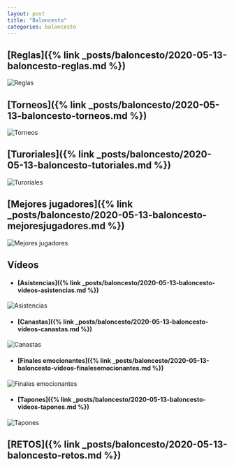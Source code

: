 ```yaml
---
layout: post
title: "Baloncesto"
categories: baloncesto
---
```


## [Reglas]({% link _posts/baloncesto/2020-05-13-baloncesto-reglas.md %})

![Reglas](../images/baloncesto_reglas_pestana.jpg)

## [Torneos]({% link _posts/baloncesto/2020-05-13-baloncesto-torneos.md %})

![Torneos](../images/baloncesto_torneos_pestana.jpg)

## [Turoriales]({% link _posts/baloncesto/2020-05-13-baloncesto-tutoriales.md %})

![Turoriales](../images/tutorial_pestana.png)


## [Mejores jugadores]({% link _posts/baloncesto/2020-05-13-baloncesto-mejoresjugadores.md %})

![Mejores jugadores](../images/baloncesto-mejoresjugadores-pestana.jpg)


## Vídeos
- #### [Asistencias]({% link _posts/baloncesto/2020-05-13-baloncesto-videos-asistencias.md %})

![Asistencias](../images/baloncesto_videos_asistencias_pestana.jpg)


- #### [Canastas]({% link _posts/baloncesto/2020-05-13-baloncesto-videos-canastas.md %})

![Canastas](../images/baloncesto_videos_canastas_pestana.jpg)


- #### [Finales emocionantes]({% link _posts/baloncesto/2020-05-13-baloncesto-videos-finalesemocionantes.md %})

![Finales emocionantes](../images/baloncesto_videos_finalesemocionantes_pestana.jpg)


- #### [Tapones]({% link _posts/baloncesto/2020-05-13-baloncesto-videos-tapones.md %})

![Tapones](../images/baloncesto_videos_tapones_pestana.jpg)


## [RETOS]({% link _posts/baloncesto/2020-05-13-baloncesto-retos.md %})




